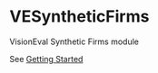 # VESyntheticFirms
VisionEval Synthetic Firms module

See [Getting Started](https://github.com/VisionEval/VisionEval/wiki/Getting-Started)
